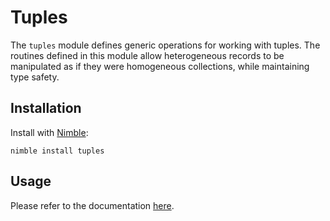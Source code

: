 Tuples
======
The `tuples` module defines generic operations for working with tuples. The routines defined in this module allow heterogeneous records to be manipulated as if they were homogeneous collections, while maintaining type safety.

Installation
------------
Install with [Nimble](https://github.com/nim-lang/nimble):

```
nimble install tuples
```

Usage
-----
Please refer to the documentation [here](http://www.vision.caltech.edu/~mmcgill/tuples/index.html).
